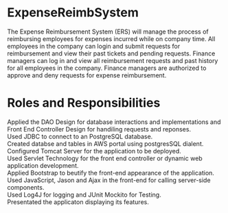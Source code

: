 # ExpenseReimbSystem
The Expense Reimbursement System (ERS) will manage the process of reimbursing employees for expenses incurred while on company time. All employees in the company can login and submit requests for reimbursement and view their past tickets and pending requests. Finance managers can log in and view all reimbursement requests and past history for all employees in the company. Finance managers are authorized to approve and deny requests for expense reimbursement.

Roles and Responsibilities
==========================
Applied the DAO Design for database interactions and implementations and Front End Controller Design for handiling requests and reponses.\
Used JDBC to connect to an PostgreSQL database.\
Created databse and tables in AWS portal using postgresSQL dialent.\
Configured Tomcat Server for the application to be deployed.\
Used Servlet Technology for the front end controller or dynamic web application development.\
Applied Bootstrap to beutify the front-end appearance of the application.\
Used JavaScript, Jason and Ajax in the front-end for calling server-side components.\
Used Log4J for logging and JUnit Mockito for Testing.\
Presentated the applicaton displaying its features.
